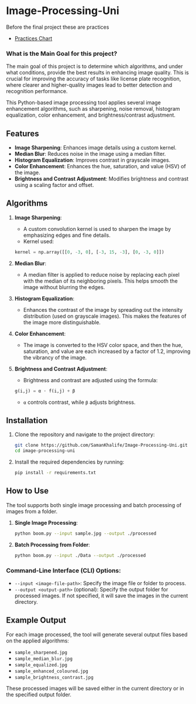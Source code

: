 # Image-Processing-Uni

Before the final project these are practices
* [Practices Chart](Chart.md)

### What is the Main Goal for this project?
The main goal of this project is to determine which algorithms, and under what conditions, provide the best results in enhancing image quality. This is crucial for improving the accuracy of tasks like license plate recognition, where clearer and higher-quality images lead to better detection and recognition performance.

This Python-based image processing tool applies several image enhancement algorithms, such as sharpening, noise removal, histogram equalization, color enhancement, and brightness/contrast adjustment.
## Features
- **Image Sharpening**: Enhances image details using a custom kernel.
- **Median Blur**: Reduces noise in the image using a median filter.
- **Histogram Equalization**: Improves contrast in grayscale images.
- **Color Enhancement**: Enhances the hue, saturation, and value (HSV) of the image.
- **Brightness and Contrast Adjustment**: Modifies brightness and contrast using a scaling factor and offset.

## Algorithms

1. **Image Sharpening**:
   - A custom convolution kernel is used to sharpen the image by emphasizing edges and fine details.
   - Kernel used:
   ```python
   kernel = np.array([[0, -3, 0], [-3, 15, -3], [0, -3, 0]])
   ```

2. **Median Blur**:
   - A median filter is applied to reduce noise by replacing each pixel with the median of its neighboring pixels. This helps smooth the image without blurring the edges.

3. **Histogram Equalization**:
   - Enhances the contrast of the image by spreading out the intensity distribution (used on grayscale images). This makes the features of the image more distinguishable.

4. **Color Enhancement**:
   - The image is converted to the HSV color space, and then the hue, saturation, and value are each increased by a factor of 1.2, improving the vibrancy of the image.

5. **Brightness and Contrast Adjustment**:
   - Brightness and contrast are adjusted using the formula:
   ```python
   g(i,j) = α ⋅ f(i,j) + β
   ```
   - `α` controls contrast, while `β` adjusts brightness.

## Installation

1. Clone the repository and navigate to the project directory:
   ```bash
   git clone https://github.com/SamanKhalife/Image-Processing-Uni.git
   cd image-processing-uni
   ```

2. Install the required dependencies by running:
   ```bash
   pip install -r requirements.txt
   ```

## How to Use

The tool supports both single image processing and batch processing of images from a folder.

1. **Single Image Processing**:
   ```bash
   python boom.py --input sample.jpg --output ./processed
   ```

2. **Batch Processing from Folder**:
   ```bash
   python boom.py --input ./Data --output ./processed
   ```

### Command-Line Interface (CLI) Options:

- `--input <image-file-path>`: Specify the image file or folder to process.
- `--output <output-path>` (optional): Specify the output folder for processed images. If not specified, it will save the images in the current directory.

## Example Output

For each image processed, the tool will generate several output files based on the applied algorithms:
- `sample_sharpened.jpg`
- `sample_median_blur.jpg`
- `sample_equalized.jpg`
- `sample_enhanced_coloured.jpg`
- `sample_brightness_contrast.jpg`

These processed images will be saved either in the current directory or in the specified output folder.
